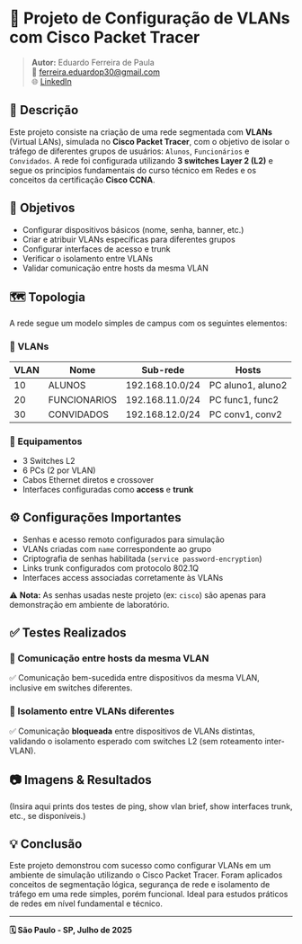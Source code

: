 # 🧷 Projeto de Configuração de VLANs com Cisco Packet Tracer

> **Autor:** Eduardo Ferreira de Paula  
> 📧 ferreira.eduardop30@gmail.com  
> 🌐 [LinkedIn](https://linkedin.com/in/eduardo-ferreira-de-paula1)  

## 📘 Descrição

Este projeto consiste na criação de uma rede segmentada com **VLANs** (Virtual LANs), simulada no **Cisco Packet Tracer**, com o objetivo de isolar o tráfego de diferentes grupos de usuários: `Alunos`, `Funcionários` e `Convidados`. A rede foi configurada utilizando **3 switches Layer 2 (L2)** e segue os princípios fundamentais do curso técnico em Redes e os conceitos da certificação **Cisco CCNA**.

## 🎯 Objetivos

- Configurar dispositivos básicos (nome, senha, banner, etc.)
- Criar e atribuir VLANs específicas para diferentes grupos
- Configurar interfaces de acesso e trunk
- Verificar o isolamento entre VLANs
- Validar comunicação entre hosts da mesma VLAN

## 🗺️ Topologia

A rede segue um modelo simples de campus com os seguintes elementos:

### 📌 VLANs

| VLAN | Nome         | Sub-rede          | Hosts             |
|------|--------------|-------------------|-------------------|
| 10   | ALUNOS       | 192.168.10.0/24   | PC aluno1, aluno2 |
| 20   | FUNCIONARIOS | 192.168.11.0/24   | PC func1, func2   |
| 30   | CONVIDADOS   | 192.168.12.0/24   | PC conv1, conv2   |

### 🔌 Equipamentos

- 3 Switches L2
- 6 PCs (2 por VLAN)
- Cabos Ethernet diretos e crossover
- Interfaces configuradas como **access** e **trunk**

## ⚙️ Configurações Importantes

- Senhas e acesso remoto configurados para simulação
- VLANs criadas com `name` correspondente ao grupo
- Criptografia de senhas habilitada (`service password-encryption`)
- Links trunk configurados com protocolo 802.1Q
- Interfaces access associadas corretamente às VLANs

⚠ **Nota:** As senhas usadas neste projeto (ex: `cisco`) são apenas para demonstração em ambiente de laboratório.

## ✅ Testes Realizados

### 🔄 Comunicação entre hosts da mesma VLAN
✅ Comunicação bem-sucedida entre dispositivos da mesma VLAN, inclusive em switches diferentes.

### 🚫 Isolamento entre VLANs diferentes
✅ Comunicação **bloqueada** entre dispositivos de VLANs distintas, validando o isolamento esperado com switches L2 (sem roteamento inter-VLAN).

## 📷 Imagens & Resultados

(Insira aqui prints dos testes de ping, show vlan brief, show interfaces trunk, etc., se disponíveis.)

## 💡 Conclusão

Este projeto demonstrou com sucesso como configurar VLANs em um ambiente de simulação utilizando o Cisco Packet Tracer. Foram aplicados conceitos de segmentação lógica, segurança de rede e isolamento de tráfego em uma rede simples, porém funcional. Ideal para estudos práticos de redes em nível fundamental e técnico.

---

**🗓️ São Paulo - SP, Julho de 2025**

